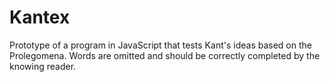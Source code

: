# Kantex
Prototype of a program in JavaScript that tests Kant's ideas based on the Prolegomena. Words are omitted and should be correctly completed by the knowing reader.
